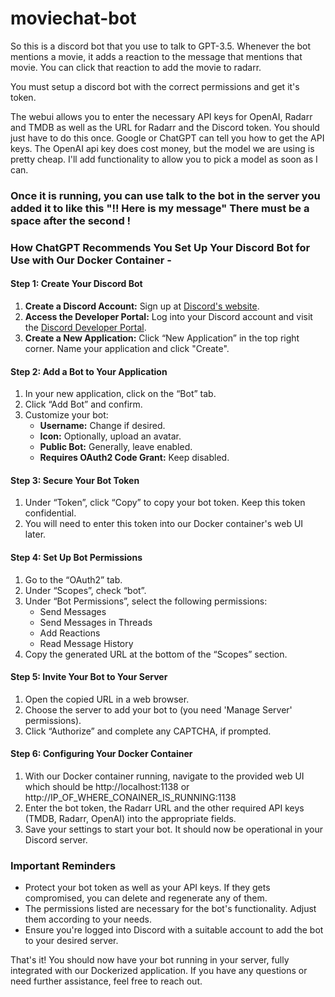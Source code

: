 # moviechat-bot
So this is a discord bot that you use to talk to GPT-3.5. Whenever the bot mentions a movie, it adds a reaction to the message that mentions that movie. You can click that reaction to add the movie to radarr.

You must setup a discord bot with the correct permissions and get it's token.

The webui allows you to enter the necessary API keys for OpenAI, Radarr and TMDB as well as the URL for Radarr and the Discord token. You should just have to do this once. Google or ChatGPT can tell you how to get the API keys. The OpenAI api key does cost money, but the model we are using is pretty cheap. I'll add functionality to allow you to pick a model as soon as I can.

### Once it is running, you can use talk to the bot in the server you added it to  like this "!! Here is my message" There must be a space after the second !


### How ChatGPT Recommends You Set Up Your Discord Bot for Use with Our Docker Container - 

#### Step 1: Create Your Discord Bot
1. **Create a Discord Account:** Sign up at [Discord's website](https://discord.com/).
2. **Access the Developer Portal:** Log into your Discord account and visit the [Discord Developer Portal](https://discord.com/developers/applications).
3. **Create a New Application:** Click “New Application” in the top right corner. Name your application and click "Create".

#### Step 2: Add a Bot to Your Application
1. In your new application, click on the “Bot” tab.
2. Click “Add Bot” and confirm.
3. Customize your bot:
   - **Username:** Change if desired.
   - **Icon:** Optionally, upload an avatar.
   - **Public Bot:** Generally, leave enabled.
   - **Requires OAuth2 Code Grant:** Keep disabled.

#### Step 3: Secure Your Bot Token
1. Under “Token”, click “Copy” to copy your bot token. Keep this token confidential.
2. You will need to enter this token into our Docker container's web UI later.

#### Step 4: Set Up Bot Permissions
1. Go to the “OAuth2” tab.
2. Under “Scopes”, check “bot”.
3. Under “Bot Permissions”, select the following permissions:
   - Send Messages
   - Send Messages in Threads
   - Add Reactions
   - Read Message History
4. Copy the generated URL at the bottom of the “Scopes” section.

#### Step 5: Invite Your Bot to Your Server
1. Open the copied URL in a web browser.
2. Choose the server to add your bot to (you need 'Manage Server' permissions).
3. Click “Authorize” and complete any CAPTCHA, if prompted.

#### Step 6: Configuring Your Docker Container
1. With our Docker container running, navigate to the provided web UI which should be http://localhost:1138 or http://IP_OF_WHERE_CONAINER_IS_RUNNING:1138
2. Enter the bot token, the Radarr URL and the other required API keys (TMDB, Radarr, OpenAI) into the appropriate fields.
3. Save your settings to start your bot. It should now be operational in your Discord server.

### Important Reminders
- Protect your bot token as well as your API keys. If they gets compromised, you can delete and regenerate any of them.
- The permissions listed are necessary for the bot's functionality. Adjust them according to your needs.
- Ensure you're logged into Discord with a suitable account to add the bot to your desired server.

That's it! You should now have your bot running in your server, fully integrated with our Dockerized application. If you have any questions or need further assistance, feel free to reach out.
